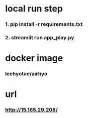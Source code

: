 # local run step

### 1. pip install -r requirements.txt

### 2. streamlit run app_play.py

# docker image

### leehyotae/airhyo

# url

### http://15.165.29.208/
